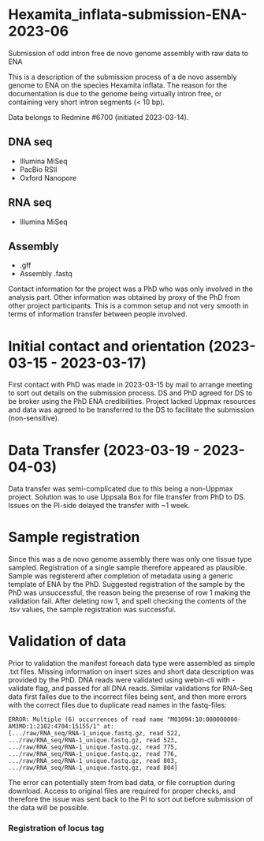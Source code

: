 # Hexamita_inflata-submission-ENA-2023-06
Submission of odd intron free de novo genome assembly with raw data to ENA

This is a description of the submission process of a de novo assembly genome to ENA on the species Hexamita inflata. The reason for the documentation is due to the genome being virtually intron free, or containing very short intron segments (< 10 bp).

Data belongs to Redmine #6700 (initiated 2023-03-14).

## DNA seq
- Illumina MiSeq
- PacBio RSII
- Oxford Nanopore

## RNA seq
- Illumina MiSeq

## Assembly
- .gff
- Assembly .fastq

Contact information for the project was a PhD who was only involved in the analysis part. Other information was obtained by proxy of the PhD from other project participants. This is a common setup and not very smooth in terms of information transfer between people involved.

# Initial contact and orientation (2023-03-15 - 2023-03-17)
First contact with PhD was made in 2023-03-15 by mail to arrange meeting to sort out details on the submission process. DS and PhD agreed for DS to be broker using the PhD ENA credibilities. Project lacked Uppmax resources and data was agreed to be transferred to the DS to facilitate the submission (non-sensitive).

# Data Transfer (2023-03-19 - 2023-04-03)
Data transfer was semi-complicated due to this being a non-Uppmax project. Solution was to use Uppsala Box for file transfer from PhD to DS. Issues on the PI-side delayed the transfer with ~1 week.

# Sample registration
Since this was a de novo genome assembly there was only one tissue type sampled. Registration of a single sample therefore appeared as plausible. Sample was registererd after completion of metadata using a generic template of ENA by the PhD. Suggested registration of the sample by the PhD was unsuccessful, the reason being the presense of row 1 making the validation fail. After deleting row 1, and spell checking the contents of the .tsv values, the sample registration was successful.

# Validation of data
Prior to validation the manifest foreach data type were assembled as simple .txt files. Missing information on insert sizes and short data description was provided by the PhD. DNA reads were validated using webin-cli with -validate flag, and passed for all DNA reads. Similar validations for RNA-Seq data first failes due to the incorrect files being sent, and then more errors with the correct files due to duplicate read names in the fastq-files:

```
ERROR: Multiple (6) occurrences of read name "M03094:10:000000000-AM3MD:1:2102:4704:15155/1" at: 
[.../raw/RNA_seq/RNA-1_unique.fastq.gz, read 522,
.../raw/RNA_seq/RNA-1_unique.fastq.gz, read 523,
.../raw/RNA_seq/RNA-1_unique.fastq.gz, read 775,
.../raw/RNA_seq/RNA-1_unique.fastq.gz, read 776,
.../raw/RNA_seq/RNA-1_unique.fastq.gz, read 803,
.../raw/RNA_seq/RNA-1_unique.fastq.gz, read 804]
```

The error can potentially stem from bad data, or file corruption during download. Access to original files are required for proper checks, and therefore the issue was sent back to the PI to sort out before submission of the data will be possible.

### Registration of locus tag


